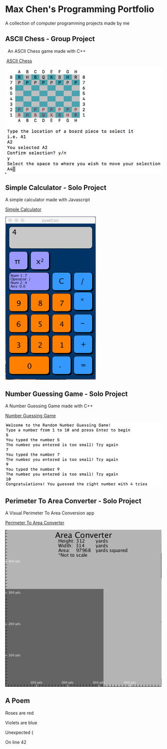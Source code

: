 # Max Chen's Programming Portfolio

A collection of computer programming projects made by me

## ASCII Chess - Group Project
  An ASCII Chess game made with C++
   
  [ASCII Chess](https://github.com/Arcane-Panda/Chess)
  
   <img src="Chess.jpg">
  
## Simple Calculator - Solo Project
  A simple calculator made with Javascript
  
  [Simple Calculator](https://github.com/MaxChen11/Calculator)

   <img src="pyaeCalc.jpg" height="520" width="290">
   
## Number Guessing Game - Solo Project
   A Number Guessing Game made with C++
   
   [Number Guessing Game](https://github.com/MaxChen11/numberGuessingGame)
   
   <img src="NumberGuessingGame.jpg">
   
## Perimeter To Area Converter - Solo Project
   A Visual Perimeter To Area Conversion app
   
   [Perimeter To Area Converter](https://github.com/MaxChen11/ConversionApp)
   
   <img src="PerimeterToArea.jpg" height="500" width="500">

## A Poem

  Roses are red
  
  Violets are blue
  
  Unexpected {
  
  On line 42
